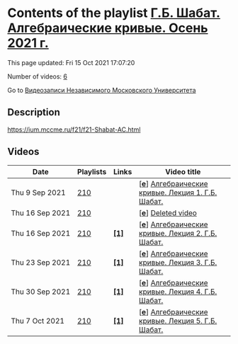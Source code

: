 # Contents of the playlist [Г.Б. Шабат. Алгебраические кривые. Осень 2021 г.](https://www.youtube.com/playlist?list=PLp9ABVh6_x4HrGcN0_4uJXD9S1otP6Fe1)

This page updated: Fri 15 Oct 2021 17:07:20

Number of videos: [6](#videos)

Go to [Видеозаписи Независимого Московского Университета](../README.md)

## Description

<https://ium.mccme.ru/f21/f21-Shabat-AC.html>

## Videos

|Date|Playlists|Links|Video title|
|---|---|---|---|
| Thu&nbsp;9&nbsp;Sep&nbsp;2021 | [210](../playlists/210 "Г.Б. Шабат. Алгебраические кривые. Осень 2021 г.") |  | [[**e**](https://studio.youtube.com/video/OVYkDJEjxXo/edit "Edit")] [Алгебраические кривые. Лекция 1. Г.Б. Шабат.](https://www.youtube.com/watch?v=OVYkDJEjxXo&list=PLp9ABVh6_x4HrGcN0_4uJXD9S1otP6Fe1 "Спецкурс для 2 курса и старше.") |
| Thu&nbsp;16&nbsp;Sep&nbsp;2021 | [210](../playlists/210 "Г.Б. Шабат. Алгебраические кривые. Осень 2021 г.") |  | [[**e**](https://studio.youtube.com/video/jMEUF3SZfVo/edit "Edit")] [Deleted video](https://www.youtube.com/watch?v=jMEUF3SZfVo&list=PLp9ABVh6_x4HrGcN0_4uJXD9S1otP6Fe1 "This video is unavailable.") |
| Thu&nbsp;16&nbsp;Sep&nbsp;2021 | [210](../playlists/210 "Г.Б. Шабат. Алгебраические кривые. Осень 2021 г.") | [**[1]**](https://ium.mccme.ru/f21/f21-Shabat-AC.html) | [[**e**](https://studio.youtube.com/video/DttIiHbAaEQ/edit "Edit")] [Алгебраические кривые. Лекция 2. Г.Б. Шабат.](https://www.youtube.com/watch?v=DttIiHbAaEQ&list=PLp9ABVh6_x4HrGcN0_4uJXD9S1otP6Fe1 "Спецкурс для 2 курса и старше.&#013;Страница курса: https://ium.mccme.ru/f21/f21-Shabat-AC.html") |
| Thu&nbsp;23&nbsp;Sep&nbsp;2021 | [210](../playlists/210 "Г.Б. Шабат. Алгебраические кривые. Осень 2021 г.") | [**[1]**](https://ium.mccme.ru/f21/f21-Shabat-AC.html) | [[**e**](https://studio.youtube.com/video/WasoompdTbk/edit "Edit")] [Алгебраические кривые. Лекция 3. Г.Б. Шабат.](https://www.youtube.com/watch?v=WasoompdTbk&list=PLp9ABVh6_x4HrGcN0_4uJXD9S1otP6Fe1 "Спецкурс для 2 курса и старше.&#013;Страница курса: https://ium.mccme.ru/f21/f21-Shabat-AC.html") |
| Thu&nbsp;30&nbsp;Sep&nbsp;2021 | [210](../playlists/210 "Г.Б. Шабат. Алгебраические кривые. Осень 2021 г.") | [**[1]**](https://ium.mccme.ru/f21/f21-Shabat-AC.html) | [[**e**](https://studio.youtube.com/video/pODhonyffRk/edit "Edit")] [Алгебраические кривые. Лекция 4. Г.Б. Шабат.](https://www.youtube.com/watch?v=pODhonyffRk&list=PLp9ABVh6_x4HrGcN0_4uJXD9S1otP6Fe1 "Спецкурс для 2 курса и старше.&#013;Страница курса: https://ium.mccme.ru/f21/f21-Shabat-AC.html") |
| Thu&nbsp;7&nbsp;Oct&nbsp;2021 | [210](../playlists/210 "Г.Б. Шабат. Алгебраические кривые. Осень 2021 г.") | [**[1]**](https://ium.mccme.ru/f21/f21-Shabat-AC.html) | [[**e**](https://studio.youtube.com/video/Mixpg3XIwKI/edit "Edit")] [Алгебраические кривые. Лекция 5. Г.Б. Шабат.](https://www.youtube.com/watch?v=Mixpg3XIwKI&list=PLp9ABVh6_x4HrGcN0_4uJXD9S1otP6Fe1 "Спецкурс для 2 курса и старше.&#013;Страница курса: https://ium.mccme.ru/f21/f21-Shabat-AC.html") |
